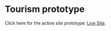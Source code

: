 # Tourism prototype
Click here for the active site prototype: [Live Site](https://chanthakoun2002.github.io/tourism_prototype/).
